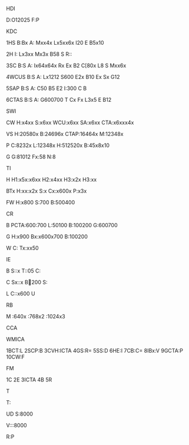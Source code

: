 HDI

D:O12025
F:P



KDC

1HS
B:Bx
A:
Mxx4x
Lx5xx6x
I20
E
B5x10

2H
I:
Lx3xx
Mx3x
B58
S
R::

3SC
B:S
A:
Ix64x64x
Rx
Ex
B2
C[80x
L8
S
Mxx6x

4WCUS
B:S
A:
Lx1212
S600
E2x
B10
Ex
Sx
G12

5SAP
B:S
A:
C50
B5
E2
I:300
C
B

6CTAS
B:S
A:
G600700
T
Cx
Fx
L3x5
E
B12



SWI

CW
H:x4xx
S:x6xx
WCU:x6xx
SA:x6xx
CTA:x6xxx4x

VS
H:20580x
B:24696x
CTAP:16464x
M:12348x

P
C:8232x
L:12348x
H:512520x
B:45x8x10

G
G:81012
Fx:58
N:8



TI

H
H1:x5x:x6xx
H2:x4xx
H3:x2x
H3:xx

BTx
H:xx:x2x
S:x
Cx:x600x
P:x3x

FW
H:x800
S:700
B:500400



CR

B
PCTA:600:700
L:50100
B:100200
G:600700

G
H:x900
Bx:x600x700
B:100200

W
C:
Tx:xx50



IE

B
S::x
T::05
C:

C
Sx::x
B:100:200
S:

L
C::x600
U



RB

M
:640x
:768x2
:1024x3



CCA

WMICA

1BCT:L
2SCP:B
3CVH:ICTA
4GS:R=
5SS:D
6HE:I
7CB:C=
8IBx:V
9GCTA:P
10CW:F



FM

1C
2E
3ICTA
4B
5R



T

T:


UD
S:8000


V:::8000



R:P





